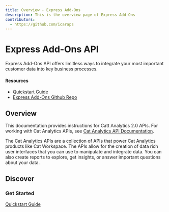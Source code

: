```yaml
---
title: Overview - Express Add-Ons
description: This is the overview page of Express Add-Ons
contributors:
  - https://github.com/icaraps 
---
```


<Hero slots="heading, text"/>

# Express Add-Ons API

Express Add-Ons API offers limitless ways to integrate your most important customer data into key business processes.

<Resources slots="heading, links"/>

#### Resources

* [Quickstart Guide](https://developer.adobe.com)
* [Express Add-Ons Github Repo](https://github.com/AdobeDocs/express-add-ons)

## Overview

This documentation provides instructions for Catt Analytics 2.0 APIs. For working with Cat Analytics APIs, see [Cat Analytics API Documentation](https://github.com/AdobeDocs/dev-site).

The Cat Analytics APIs are a collection of APIs that power Cat Analytics products like Cat Workspace.
The APIs allow for the creation of data rich user interfaces that you can use to manipulate and integrate data.
You can also create reports to explore, get insights, or answer important questions about your data.

## Discover

<DiscoverBlock width="100%" slots="heading, link, text"/>

### Get Started

[Quickstart Guide](docs/index.md)
